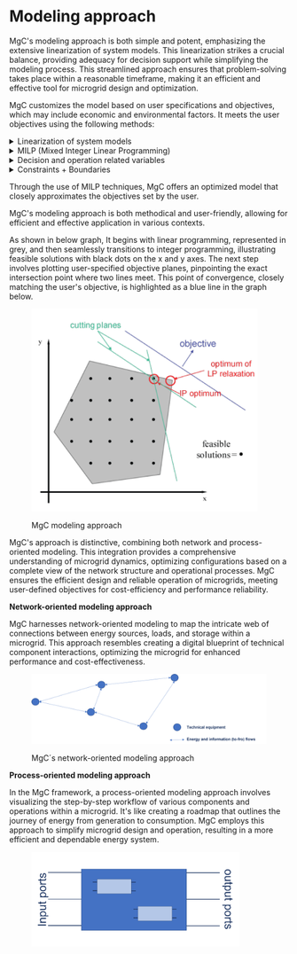 # Modeling approach

MgC's modeling approach is both simple and potent, emphasizing the extensive linearization of system models. This linearization strikes a crucial balance, providing adequacy for decision support while simplifying the modeling process. This streamlined approach ensures that problem-solving takes place within a reasonable timeframe, making it an efficient and effective tool for microgrid design and optimization.&#x20;

MgC customizes the model based on user specifications and objectives, which may include economic and environmental factors. It meets the user objectives using the following methods:

<details>

<summary>Linearization of system models</summary>

System model linearization is a captivating process that transforms intricate, non-linear relationships within a system into simplified, linear approximations. This technique enhances the modeling and analysis of the system, allowing for more straightforward problem-solving, decision support, and optimization.

</details>

<details>

<summary>MILP (Mixed Integer Linear Programming)</summary>

MgC uses the MILP techniques which are popular in Operations Research. MILP is a widely used mathematical optimization technique that addresses problems with both continuous and discrete variables, making it valuable for complex decision-making and resource allocation.

</details>

<details>

<summary>Decision and operation related variables</summary>

**Continuous variables:** in the context of mathematical optimization, are numerical values that can take any real number within a specified range. They provide a wide spectrum of possibilities and are used to represent parameters like capacity, efficiency, and performance characteristics in microgrid design.

**Integers+Binaries:** In microgrid modeling, they are used to depict quantities, such as the number of units of a particular component or the on/off state of a device.

In the MgC tool, the inclusion of continuous variables allows for precise adjustment of parameters like the capacity of energy sources or the efficiency of storage systems. Integers and binaries are utilized to control discrete aspects, such as deciding how many units of a specific component to include in the microgrid or whether a particular component is activated (1) or deactivated (0).

This combination of variable types in MgC enhances the flexibility and granularity of microgrid design, enabling users to make detailed and optimized decisions while considering both continuous and discrete factors.

</details>

<details>

<summary>Constraints + Boundaries</summary>

In microgrid modeling, constraints, and boundaries are critical limitations that guide technical design and operation. They encompass factors such as physical specifications, operational restrictions, and safety requirements, ensuring that the microgrid operates within defined parameters.

**Technical design constraints:** These constraints restrict the microgrid's design based on physical and operational characteristics, such as the maximum capacity of components, voltage limits, and temperature thresholds. MgC incorporates these limitations to maintain compliance with technical specifications.

**Operational constraints:** Operational constraints define how the microgrid functions, accounting for factors like load demands and energy source availability. MgC considers these constraints to ensure effective microgrid operation within operational boundaries.

**Safety and regulatory boundaries:** These boundaries encompass legal and safety requirements, including environmental standards and regulatory policies. MgC adheres to these boundaries to guarantee microgrid designs and operations align with safety and compliance standards.

</details>

Through the use of MILP techniques, MgC offers an optimized model that closely approximates the objectives set by the user.

MgC's modeling approach is both methodical and user-friendly, allowing for efficient and effective application in various contexts.&#x20;

As shown in below graph, It begins with linear programming, represented in grey, and then seamlessly transitions to integer programming, illustrating feasible solutions with black dots on the x and y axes. The next step involves plotting user-specified objective planes, pinpointing the exact intersection point where two lines meet. This point of convergence, closely matching the user's objective, is highlighted as a blue line in the graph below.&#x20;

<figure><img src="../../.gitbook/assets/2023-10-28 11_41_55-MicroGrid-Creator_Modeling-Optimization.pdf - Adobe Acrobat Reader (32-bit) (1).png" alt="" width="408"><figcaption><p>MgC modeling approach</p></figcaption></figure>

MgC's approach is distinctive, combining both network and process-oriented modeling. This integration provides a comprehensive understanding of microgrid dynamics, optimizing configurations based on a complete view of the network structure and operational processes. MgC ensures the efficient design and reliable operation of microgrids, meeting user-defined objectives for cost-efficiency and performance reliability.

**Network-oriented modeling approach**

MgC harnesses network-oriented modeling to map the intricate web of connections between energy sources, loads, and storage within a microgrid. This approach resembles creating a digital blueprint of technical component interactions, optimizing the microgrid for enhanced performance and cost-effectiveness.

<figure><img src="../../.gitbook/assets/Picture6 (1).png" alt="" width="563"><figcaption><p>MgC´s network-oriented modeling approach</p></figcaption></figure>

**Process-oriented modeling approach**

In the MgC framework, a process-oriented modeling approach involves visualizing the step-by-step workflow of various components and operations within a microgrid. It's like creating a roadmap that outlines the journey of energy from generation to consumption. MgC employs this approach to simplify microgrid design and operation, resulting in a more efficient and dependable energy system.

<figure><img src="../../.gitbook/assets/Picture8 (1).png" alt="" width="375"><figcaption></figcaption></figure>
